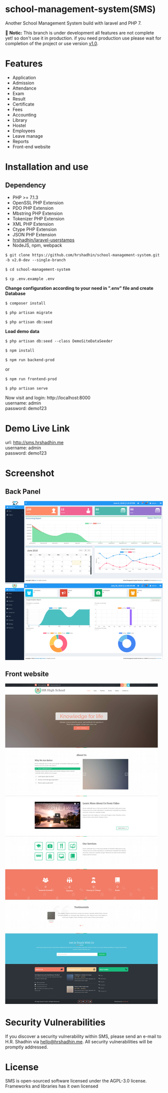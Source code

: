 # school-management-system(SMS)
Another School Management System build with laravel and PHP 7.


:loudspeaker:
**Notic:** This branch is under development all features are not complete yet! so don't use it in production.
if you need production use please wait for completion of the project or use version [v1.0](https://github.com/hrshadhin/school-management-system/releases/tag/v1.0).

# Features
- Application
- Admission
- Attendance
- Exam
- Result
- Certificate
- Fees
- Accounting
- Library
- Hostel
- Employees
- Leave manage
- Reports
- Front-end website

# Installation and use

## Dependency
- PHP >= 7.1.3
- OpenSSL PHP Extension
- PDO PHP Extension
- Mbstring PHP Extension
- Tokenizer PHP Extension
- XML PHP Extension
- Ctype PHP Extension
- JSON PHP Extension
- [hrshadhin/laravel-userstamps](https://github.com/hrshadhin/laravel-userstamps.git)
- NodeJS, npm, webpack


```
$ git clone https://github.com/hrshadhin/school-management-system.git -b v2.0-dev --single-branch
```
```
$ cd school-management-system
```
```
$ cp .env.example .env
```
**Change configuration according to your need in ".env" file and create Database**
```
$ composer install
```
```
$ php artisan migrate
```
```
$ php artisan db:seed
```
**Load demo data**
```
$ php artisan db:seed --class DemoSiteDataSeeder
```
```
$ npm install
```
```
$ npm run backend-prod
```
or
```
$ npm run frontend-prod
```
```
$ php artisan serve
```
Now visit and login: http://localhost:8000 \
username: admin\
password: demo123

# Demo Live Link
url: http://sms.hrshadhin.me \
username: admin\
password: demo123

# Screenshot
## Back Panel
<img src="./screenshot/dashboard.png" >
<img src="./screenshot/site-dashboard.png" >

## Front website
<img src="./screenshot/home.png" >

# Security Vulnerabilities

If you discover a security vulnerability within SMS, please send an e-mail to H.R. Shadhin via [hello@hrshadhin.me](mailto:hello@hrshadhin.me). All security vulnerabilities will be promptly addressed.

# License

SMS is open-sourced software licensed under the AGPL-3.0 license. Frameworks and libraries has it own licensed
